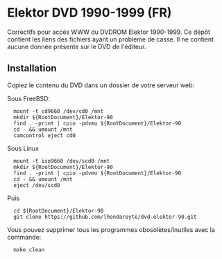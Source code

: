 # Elektor DVD 1990-1999 (FR)

Correctifs pour accès WWW du DVDROM Elektor 1990-1999. Ce dépôt contient les liens des fichiers ayant un probleme de casse.
Il ne contient aucune donnée présente sur le DVD de l'éditeur.

## Installation

Copiez le contenu du DVD dans un dossier de votre serveur web:

Sous FreeBSD:
```
  mount -t cd9660 /dev/cd0 /mnt
  mkdir ${RootDocument}/Elektor-90
  find . -print | cpio -pdvmu ${RootDocument}/Elektor-90
  cd - && umount /mnt
  camcontrol eject cd0
```

Sous Linux 
```
  mount -t iso9660 /dev/scd0 /mnt
  mkdir ${RootDocument}/Elektor-90
  find . -print | cpio -pdvmu ${RootDocument}/Elektor-90
  cd - && umount /mnt
  eject /dev/scd0
```


Puis 
```
  cd ${RootDocument}/Elektor-90
  git clone https://github.com/lhondareyte/dvd-elektor-90.git
```

Vous pouvez supprimer tous les programmes obosolètes/inutiles avec la commande:
```
  make clean
```
